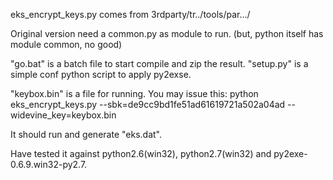 eks_encrypt_keys.py comes from 3rdparty/tr../tools/par.../

Original version need a common.py as module to run.
(but, python itself has module common, no good)

"go.bat" is a batch file to start compile and zip the result.
"setup.py" is a simple conf python script to apply py2exse.


"keybox.bin" is a file for running. You may issue this:
python eks_encrypt_keys.py --sbk=de9cc9bd1fe51ad61619721a502a04ad --widevine_key=keybox.bin

It should run and generate "eks.dat".

Have tested it against python2.6(win32), python2.7(win32) and
py2exe-0.6.9.win32-py2.7.

